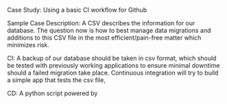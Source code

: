 Case Study: Using a basic CI workflow for Github

Sample Case Description: A CSV describes the information for our database. The question now is how to best manage data
migrations and additions to this CSV file in the most efficient/pain-free matter which minimizes risk.

CI: A backup of our database should be taken in csv format, which should be tested with previously working
applications to ensure minimal downtime should a failed migration take place. Continuous integration will try to build a
simple app that tests the csv file, 

CD: A python script powered by 
